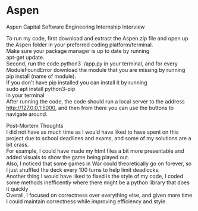 # Aspen
Aspen Capital Software Engineering Internship Interview <br>

To run my code, first download and extract the Aspen.zip file and open up the Aspen folder in your preferred coding platform/terminal. <br>
Make sure your package manager is up to date by running <br>
apt-get update. <br>
Second, run the code python3 ./app.py in your terminal, and for every ModuleFoundError download the module that you are missing by running <br> 
pip install (name of module). <br>
If you don't have pip installed you can install it by running <br>
sudo apt install python3-pip <br>
in your terminal<br>
After running the code, the code should run a local server to the address http://127.0.0.1:5000, and then from there you can use the buttons to navigate around. <br>


Post-Mortem Thoughts <br>
I did not have as much time as I would have liked to have spent on this project due to school deadlines and exams, and some of my solutions are a bit crass. <br>
For example, I could have made my html files a bit more presentable and added visuals to show the game being played out. <br>
Also, I noticed that some games in War could theoretically go on forever, so I just shuffled the deck every 100 turns to help limit deadlocks. <br>
Another thing I would have liked to fixed is the style of my code, I coded some methods inefficently where there might be a python library that does it quickly <br>
Overall, I focused on correctness over everything else, and given more time I could maintain correctness while improving efficiency and style. <br>

